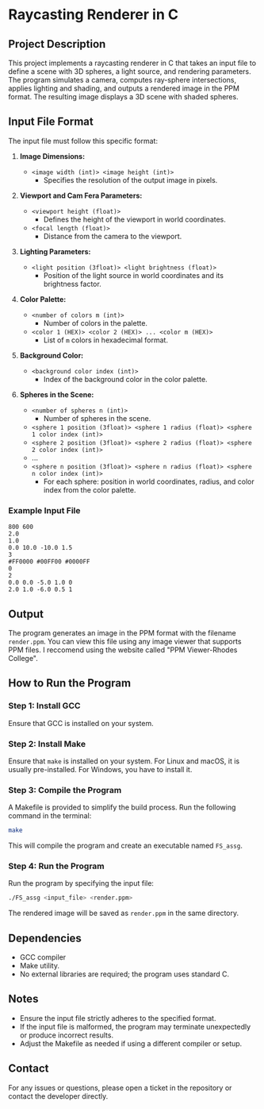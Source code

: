 # Raycasting Renderer in C

## Project Description

This project implements a raycasting renderer in C that takes an input file to define a scene with 3D spheres, a light source, and rendering parameters. The program simulates a camera, computes ray-sphere intersections, applies lighting and shading, and outputs a rendered image in the PPM format. The resulting image displays a 3D scene with shaded spheres.

## Input File Format

The input file must follow this specific format:

1. **Image Dimensions:**

   - `<image width (int)> <image height (int)>`
     - Specifies the resolution of the output image in pixels.

2. **Viewport and Cam Fera Parameters:**

   - `<viewport height (float)>`
     - Defines the height of the viewport in world coordinates.
   - `<focal length (float)>`
     - Distance from the camera to the viewport.

3. **Lighting Parameters:**

   - `<light position (3float)> <light brightness (float)>`
     - Position of the light source in world coordinates and its brightness factor.

4. **Color Palette:**

   - `<number of colors m (int)>`
     - Number of colors in the palette.
   - `<color 1 (HEX)> <color 2 (HEX)> ... <color m (HEX)>`
     - List of `m` colors in hexadecimal format.

5. **Background Color:**

   - `<background color index (int)>`
     - Index of the background color in the color palette.

6. **Spheres in the Scene:**

   - `<number of spheres n (int)>`
     - Number of spheres in the scene.
   - `<sphere 1 position (3float)> <sphere 1 radius (float)> <sphere 1 color index (int)>`
   - `<sphere 2 position (3float)> <sphere 2 radius (float)> <sphere 2 color index (int)>`
   - ...
   - `<sphere n position (3float)> <sphere n radius (float)> <sphere n color index (int)>`
     - For each sphere: position in world coordinates, radius, and color index from the color palette.

### Example Input File

```
800 600
2.0
1.0
0.0 10.0 -10.0 1.5
3
#FF0000 #00FF00 #0000FF
0
2
0.0 0.0 -5.0 1.0 0
2.0 1.0 -6.0 0.5 1
```

## Output

The program generates an image in the PPM format with the filename `render.ppm`. You can view this file using any image viewer that supports PPM files. I reccomend using the website called "PPM Viewer-Rhodes College".

## How to Run the Program

### Step 1: Install GCC

Ensure that GCC is installed on your system.

### Step 2: Install Make

Ensure that `make` is installed on your system. For Linux and macOS, it is usually pre-installed. For Windows, you have to install it.


### Step 3: Compile the Program

A Makefile is provided to simplify the build process. Run the following command in the terminal:

```bash
make
```

This will compile the program and create an executable named `FS_assg`.

### Step 4: Run the Program

Run the program by specifying the input file:

```bash
./FS_assg <input_file> <render.ppm>
```
The rendered image will be saved as `render.ppm` in the same directory.


## Dependencies

- GCC compiler 
- Make utility.
- No external libraries are required; the program uses standard C.

## Notes

- Ensure the input file strictly adheres to the specified format.
- If the input file is malformed, the program may terminate unexpectedly or produce incorrect results.
- Adjust the Makefile as needed if using a different compiler or setup.

## Contact

For any issues or questions, please open a ticket in the repository or contact the developer directly.

